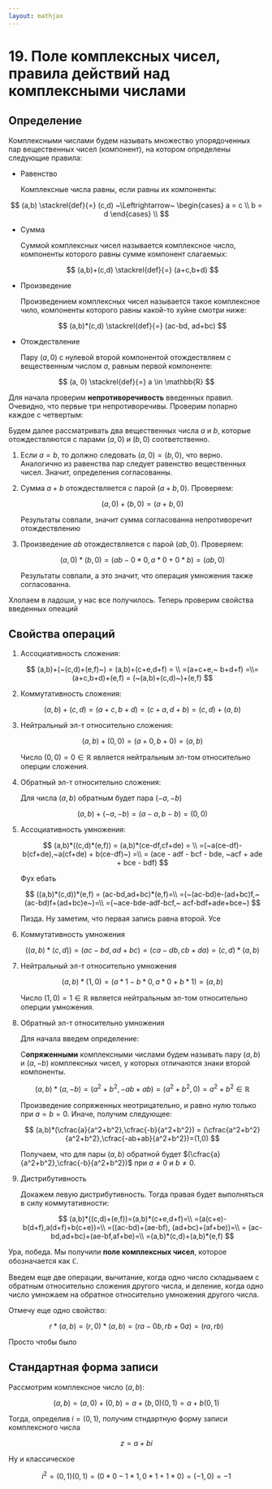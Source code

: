 ```yaml
---  
layout: mathjax  
---  
```

  
# 19. Поле комплексных чисел, правила действий над комплексными числами  
  
## Определение  
  
Комплексными числами будем называть множество упорядоченных пар вещественных чисел (компонент), на котором определены следующие правила:  
  
- Равенство  
  
    Комплексные числа равны, если равны их компоненты:  
  
  
$$  
(a,b) \stackrel{def}{=} (c,d) ~\Leftrightarrow~ \begin{cases}  
   a = c \\  
   b = d  
\end{cases} \\  
$$  
  
- Сумма  
  
    Суммой комплексных чисел называется комплексное число, компоненты которого равны сумме компонент слагаемых:  
  
    $$  
    (a,b)+(c,d) \stackrel{def}{=} (a+c,b+d)  
    $$  
  
- Произведение  
  
    Произведением комплексных чисел называется такое комплексное чило, компоненты которого равны какой-то хуйне смотри ниже:  
  
    $$  
    (a,b)*(c,d) \stackrel{def}{=} (ac-bd, ad+bc)  
    $$  
  
- Отождествление  
  
    Пару $(a,0)$ с нулевой второй компонентой отождествляем с вещественным числом $a$, равным первой компоненте:  
  
  
$$  
(a, 0) \stackrel{def}{=}  a \in \mathbb{R}  
$$  
  
Для начала проверим **непротиворечивость** введенных правил. Очевидно, что первые три непротиворечивы. Проверим попарно каждое с четвертым:  
  
Будем далее рассматривать два вещественных числа $a$ и $b$, которые отождествляются с парами $(a, 0)$ и $(b, 0)$  соответственно.  
  
1. Если $a = b$, то должно следовать $(a, 0) = (b, 0)$, что верно. Аналогично из равенства пар следует равенство вещественных чисел. Значит, определения согласованны.  
2. Сумма $a+b$ отождествляется с парой $(a+b, 0)$. Проверяем:  
  
    $$  
    (a,0) + (b,0) = (a+b,0)  
    $$  
  
      Результаты совпали, значит сумма согласованна непротиворечит отождествлению  
  
3. Произведение $ab$ отождествляется с парой $(ab, 0)$. Проверяем:  
  
    $$  
    (a,0)*(b,0)=(ab-0 * 0, a * 0+0 * b)=(ab,0)  
    $$  
  
    Результаты совпали, а это значит, что операция умножения также согласованна.  
  
  
Хлопаем в ладоши, у нас все получилось. Теперь проверим свойства введенных опеаций  
  
## Свойства операций  
  
1. Ассоциативность сложения:  
  
    $$  
    (a,b)+(~(c,d)+(e,f)~) = (a,b)+(c+e,d+f) = \\ =(a+c+e,~ b+d+f) =\\= (a+c,b+d)+(e,f) = (~(a,b)+(c,d)~)+(e,f)  
    $$  
  
2. Коммутативность сложения:  
  
    $$  
    (a,b)+(c,d)=(a+c,b+d)=(c+a,d+b)= (c,d)+(a,b)  
    $$  
  
3. Нейтральный эл-т относительно сложения:  
  
    $$  
    (a,b)+(0,0) = (a+0,b+0)=(a,b)  
    $$  
  
    Число $(0,0) = 0\in \mathbb{R}$ является нейтральным эл-том относительно оперции сложения.  
  
4. Обратный эл-т относительно сложения:  
  
    Для числа $(a,b)$ обратным будет пара $(-a,-b)$  
  
    $$  
    (a,b)+(-a,-b)=(a-a,b-b)=(0,0)  
    $$  
  
5. Ассоциативность умножения:  
  
    $$  
    (a,b)*((c,d)*(e,f)) = (a,b)*(ce-df,cf+de) = \\ =(~a(ce-df)-b(cf+de),~a(cf+de) + b(ce-df)~) =\\ = (ace - adf - bcf - bde, ~acf + ade + bce - bdf)  
    $$  
  
    Фух ебать  
  
    $$  
    ((a,b)*(c,d))*(e,f) = (ac-bd,ad+bc)*(e,f)=\\  
    =(~(ac-bd)e-(ad+bc)f,~(ac-bd)f+(ad+bc)e~)=\\  
    =(~ace-bde-adf-bcf,~ acf-bdf+ade+bce~)  
    $$  
  
    Пизда. Ну заметим, что первая запись равна второй. Усе  
  
6. Коммутативность умножения  
  
    $$  
    ((a,b)*(c,d)) = (ac-bd,ad+bc) = (ca-db, cb+da) = (c,d)*(a,b)  
    $$  
  
7. Нейтральный эл-т относительно умножения  
  
    $$  
    (a,b)*(1,0)=(a * 1-b * 0, a * 0+b * 1)=(a,b)  
    $$  
  
    Число $(1,0) = 1 \in \mathbb{R}$ является нейтральным эл-том относительно оперции умножения.  
  
8. Обратный эл-т относительно умножения  
  
    Для начала введем определение:  
  
    С**опряженными** комплексными числами будем называть пару $(a,b)$ и $(a,-b)$ комплексных чисел, у которых отличаются знаки второй компоненты.  
  
    $$  
    (a,b)*(a,-b) = (a^2+b^2,-ab+ab) = (a^2+b^2, 0) = a^2+b^2 \in \mathbb{R}  
    $$  
  
    Произведение сопряженных неотрицательно, и равно нулю только при $a=b=0$. Иначе, получим следующее:  
  
    $$  
    (a,b)*(\cfrac{a}{a^2+b^2},\cfrac{-b}{a^2+b^2}) = (\cfrac{a^2+b^2}{a^2+b^2},\cfrac{-ab+ab}{a^2+b^2})=(1,0)  
    $$  
  
    Получаем, что для пары $(a,b)$ обратной будет $(\cfrac{a}{a^2+b^2},\cfrac{-b}{a^2+b^2})$ при $a \ne0$ и $b \ne 0$.  
  
9. Дистрибутивность  
  
    Докажем левую дистрибутивность. Тогда правая будет выполняться в силу коммутативности:  
  
    $$  
    (a,b)*((c,d)+(e,f))=(a,b)*(c+e,d+f)=\\  
    =(a(c+e)-b(d+f),a(d+f)+b(c+e))=\\  
    =((ac-bd)+(ae-bf), (ad+bc)+(af+be))=\\  
    = (ac-bd,ad+bc)+(ae-bf,af+be)=\\  
    =(a,b)*(c,d)+(a,b)*(e,f)  
    $$  
  
  
Ура, победа. Мы получили **поле комплексных чисел**, которое обозначается как $\mathbb{C}$.  
  
Введем еще две операции, вычитание, когда одно число складываем с обратным относительно сложения другого числа, и деление, когда одно число умножаем на обратное относительно умножения другого числа.  
  
Отмечу еще одно свойство:  
  
$$  
r*(a,b)=(r,0)*(a,b)=(ra-0b, rb+0a)=(ra,rb)  
$$  
  
Просто чтобы было  
  
## Стандартная форма записи  
  
Рассмотрим комплексное число $(a,b)$:  
  
$$  
(a,b)=(a,0)+(0,b)=a+(b,0)(0,1)=a+b(0,1)  
$$  
  
Тогда, определив $i = (0,1)$, получим стндартную форму записи комплексного числа  
  
$$  
z = a + bi  
$$  
  
Ну и классическое  
  
$$  
i^2=(0,1)(0,1)=(0 * 0-1 * 1,0 * 1+1 * 0)=(-1,0)=-1  
$$  

